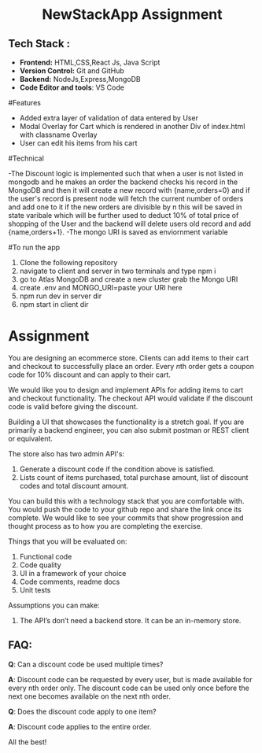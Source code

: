 <h1 align="center">
       NewStackApp Assignment
</h1>


## Tech Stack : 

- **Frontend:** HTML,CSS,React Js, Java Script
- **Version Control:** Git and GitHub
- **Backend:** NodeJs,Express,MongoDB
- **Code Editor and tools**: VS Code

#Features
<ul>
       <li>Added extra layer of validation of data entered by User</li>
       <li>Modal Overlay for Cart which is rendered in another Div of index.html with classname Overlay</li>
       <li>User can edit his items from his cart</li>  
</ul>

#Technical

-The Discount logic is implemented such that when a user is not listed in mongodb and he makes an order the backend checks his record in the MongoDB and then it will create a new record with {name,orders=0} and if the user's record is present node will fetch the current number of orders and add one to it if the new orders are divisible by n this will be saved in state varibale which will be further used to deduct 10% of total price of shopping of the User and the backend will delete users old record and add {name,orders+1}.
-The mongo URI is saved as enviornment variable

#To run the app

<ol>
       <li>Clone the following repository</li>
       <li>navigate to client and server in two terminals and type npm i</li>
       <li>go to Atlas MongoDB and create a new cluster grab the Mongo URI</li>
       <li>create .env and  MONGO_URI=paste your URI here</li>
       <li>npm run dev in server dir</li>
       <li>npm start in client dir</li>
</ol>


# Assignment

You are designing an ecommerce store. Clients can add items to their cart and checkout to successfully place an order. Every *n*th order gets a coupon code for 10% discount and can apply to their cart. 

We would like you to design and implement APIs for adding items to cart and checkout functionality. The checkout API would validate if the discount code is valid before giving the discount. 

Building a UI that showcases the functionality is a stretch goal. If you are primarily a backend engineer, you can also submit postman or REST client or equivalent.

The store also has two admin API's:
1. Generate a discount code if the condition above is satisfied.
2. Lists count of items purchased, total purchase amount, list of discount codes and total discount amount. 

You can build this with a technology stack that you are comfortable with. You would push the code to your github repo and share the link once its complete. We would like to see your commits that show progression and thought process as to how you are completing the exercise. 

Things that you will be evaluated on:

1.	Functional code
2.	Code quality
3.	UI in a framework of your choice
4.	Code comments, readme docs
5.	Unit tests

Assumptions you can make:
1.	The API’s don’t need a backend store. It can be an in-memory store.


## FAQ:
**Q**: Can a discount code be used multiple times?

**A**: Discount code can be requested by every user, but is made available for every nth order only. The discount code can be used only once before the next one becomes available on the next nth order.

**Q**: Does the discount code apply to one item?

**A**: Discount code applies to the entire order.

All the best!
